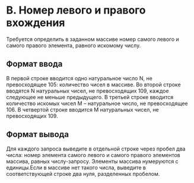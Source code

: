 # B. Номер левого и правого вхождения

Требуется определить в заданном массиве номер самого левого и самого правого элемента, равного искомому числу.

## Формат ввода
В первой строке вводится одно натуральное число N, не превосходящее 105: количество чисел в массиве. Во второй строке вводятся N натуральных чисел, не превосходящих 109, каждое следующее не меньше предыдущего. В третьей строке вводится количество искомых чисел M – натуральное число, не превосходящее 106. В четвертой строке вводится M натуральных чисел, не превосходящих 109.

## Формат вывода
Для каждого запроса выведите в отдельной строке через пробел два числа: номер элемента самого левого и самого правого элементов массива, равных числу-запросу. Элементы массива нумеруются с единицы.Если в массиве нет такого числа, выведите в соответствующей строке два нуля, разделенных пробелом.
